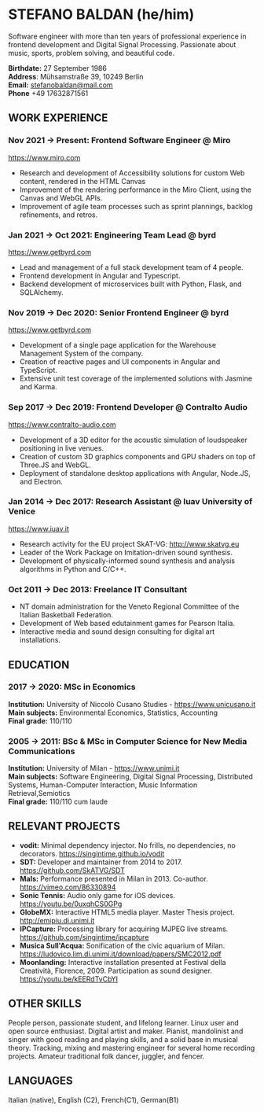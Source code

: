 # STEFANO BALDAN (he/him)

Software engineer with more than ten years of professional experience in frontend development and Digital Signal Processing. Passionate about music, sports, problem solving, and beautiful code.

**Birthdate:** 27 September 1986 \
**Address**: Mühsamstraße 39, 10249 Berlin \
**Email:** stefanobaldan@mail.com \
**Phone** +49 17632871561

## WORK EXPERIENCE

### Nov 2021 &rarr; Present: Frontend Software Engineer @ Miro

https://www.miro.com

- Research and development of Accessibility solutions for custom Web content, rendered in the HTML Canvas
- Improvement of the rendering performance in the Miro Client, using the Canvas and WebGL APIs.
- Improvement of agile team processes such as sprint plannings, backlog refinements, and retros.

### Jan 2021 &rarr; Oct 2021: Engineering Team Lead @ byrd

https://www.getbyrd.com

- Lead and management of a full stack development team of 4 people.
- Frontend development in Angular and Typescript.
- Backend development of microservices built with Python, Flask, and SQLAlchemy.

### Nov 2019 &rarr; Dec 2020: Senior Frontend Engineer @ byrd

https://www.getbyrd.com

- Development of a single page application for the Warehouse Management System of the company.
- Creation of reactive pages and UI components in Angular and TypeScript.
- Extensive unit test coverage of the implemented solutions with Jasmine and Karma.

### Sep 2017 &rarr; Dec 2019: Frontend Developer @ Contralto Audio

https://www.contralto-audio.com

- Development of a 3D editor for the acoustic simulation of loudspeaker positioning in live venues.
- Creation of custom 3D graphics components and GPU shaders on top of Three.JS and WebGL.
- Deployment of standalone desktop applications with Angular, Node.JS, and Electron.

### Jan 2014 &rarr; Dec 2017: Research Assistant @ Iuav University of Venice

https://www.iuav.it

- Research activity for the EU project SkAT-VG: http://www.skatvg.eu
- Leader of the Work Package on Imitation-driven sound synthesis.
- Development of physically-informed sound synthesis and analysis algorithms in Python and C/C++.

### Oct 2011 &rarr; Dec 2013: Freelance IT Consultant

- NT domain administration for the Veneto Regional Committee of the Italian Basketball Federation.
- Development of Web based edutainment games for Pearson Italia.
- Interactive media and sound design consulting for digital art installations.

## EDUCATION

### 2017 &rarr; 2020: MSc in Economics

**Institution:** University of Niccolò Cusano Studies - https://www.unicusano.it \
**Main subjects:** Environmental Economics, Statistics, Accounting \
**Final grade:** 110/110

### 2005 &rarr; 2011: BSc & MSc in Computer Science for New Media Communications

**Institution:** University of Milan - https://www.unimi.it \
**Main subjects:** Software Engineering, Digital Signal Processing, Distributed Systems, Human-Computer Interaction, Music Information Retrieval,Semiotics \
**Final grade:** 110/110 cum laude

## RELEVANT PROJECTS

- **vodit:** Minimal dependency injector. No frills, no dependencies, no decorators.
https://singintime.github.io/vodit
- **SDT:** Developer and maintainer from 2014 to 2017. https://github.com/SkATVG/SDT
- **MaIs:** Performance presented in Milan in 2013. Co-author. https://vimeo.com/86330894
- **Sonic Tennis:** Audio only game for iOS devices. https://youtu.be/0uxqhCS0GPg
- **GlobeMX:** Interactive HTML5 media player. Master Thesis project. http://emipiu.di.unimi.it
- **IPCapture:** Processing library for acquiring MJPEG live streams. https://github.com/singintime/ipcapture
- **Musica Sull'Acqua:** Sonification of the civic aquarium of Milan. https://ludovico.lim.di.unimi.it/download/papers/SMC2012.pdf
- **Moonlanding:** Interactive installation presented at Festival della Creatività, Florence, 2009.
  Participation as sound designer. https://youtu.be/kEERdTvCbYI

## OTHER SKILLS

People person, passionate student, and lifelong learner. Linux user and open source enthusiast. Digital artist and maker. Pianist, mandolinist and singer with good reading and playing skills, and a solid base in musical theory. Tracking, mixing and mastering engineer for several home recording projects. Amateur traditional folk dancer, juggler, and fencer.

## LANGUAGES

Italian (native), English (C2), French(C1), German(B1)
